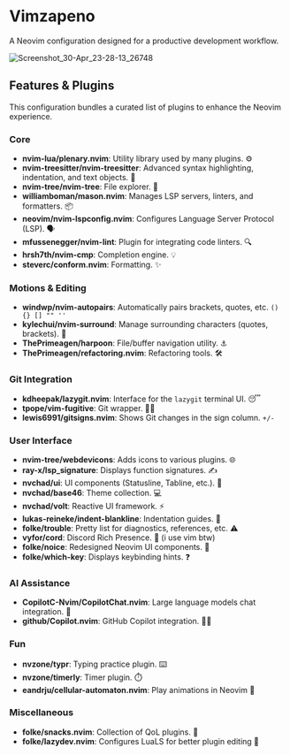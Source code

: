# Vimzapeno

A Neovim configuration designed for a productive development workflow.

![Screenshot_30-Apr_23-28-13_26748](https://github.com/user-attachments/assets/f5f5bd3b-da64-4c0d-9b8c-cb02c0e81e18)

## Features & Plugins

This configuration bundles a curated list of plugins to enhance the Neovim experience.

### Core

*   **nvim-lua/plenary.nvim**: Utility library used by many plugins. ⚙️
*   **nvim-treesitter/nvim-treesitter**: Advanced syntax highlighting, indentation, and text objects. 🌳
*   **nvim-tree/nvim-tree**: File explorer. 📁
*   **williamboman/mason.nvim**: Manages LSP servers, linters, and formatters. 📦
*   **neovim/nvim-lspconfig.nvim**: Configures Language Server Protocol (LSP). 🗣️
*   **mfussenegger/nvim-lint**: Plugin for integrating code linters. 🔍
*   **hrsh7th/nvim-cmp**: Completion engine. 💡
*   **steverc/conform.nvim**: Formatting. ✨

### Motions & Editing 

*   **windwp/nvim-autopairs**: Automatically pairs brackets, quotes, etc. `() {} [] "" ''`
*   **kylechui/nvim-surround**: Manage surrounding characters (quotes, brackets). 🔄
*   **ThePrimeagen/harpoon**: File/buffer navigation utility. ⚓
*   **ThePrimeagen/refactoring.nvim**: Refactoring tools. 🛠️

### Git Integration

*   **kdheepak/lazygit.nvim**: Interface for the `lazygit` terminal UI. 😴
*   **tpope/vim-fugitive**: Git wrapper. 🏃‍♂️
*   **lewis6991/gitsigns.nvim**: Shows Git changes in the sign column. `+/-`

### User Interface

*   **nvim-tree/webdevicons**: Adds icons to various plugins. 🌐
*   **ray-x/lsp_signature**: Displays function signatures. ✍️
*   **nvchad/ui**: UI components (Statusline, Tabline, etc.). 👤
*   **nvchad/base46**: Theme collection. 💻
*   **nvchad/volt**: Reactive UI framework. ⚡
*   **lukas-reineke/indent-blankline**: Indentation guides. 📐
*   **folke/trouble**: Pretty list for diagnostics, references, etc. ⚠️
*   **vyfor/cord**: Discord Rich Presence. 💬 (i use vim btw)
*   **folke/noice**: Redesigned Neovim UI components. 🤫
*   **folke/which-key**: Displays keybinding hints. ❓

### AI Assistance

*   **CopilotC-Nvim/CopilotChat.nvim**: Large language models chat integration. 💬
*   **github/Copilot.nvim**: GitHub Copilot integration. 🧑‍✈️

### Fun
*   **nvzone/typr**: Typing practice plugin. ⌨️
*   **nvzone/timerly**: Timer plugin. ⏱️
*   **eandrju/cellular-automaton.nvim**: Play animations in Neovim 🧬

### Miscellaneous

*   **folke/snacks.nvim**: Collection of QoL plugins. 🍿
*   **folke/lazydev.nvim**: Configures LuaLS for better plugin editing 🌛
